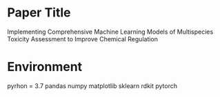 # Paper Title
Implementing Comprehensive Machine Learning Models of Multispecies Toxicity Assessment to Improve Chemical Regulation

# Environment
pyrhon = 3.7
pandas
numpy
matplotlib
sklearn
rdkit
pytorch
